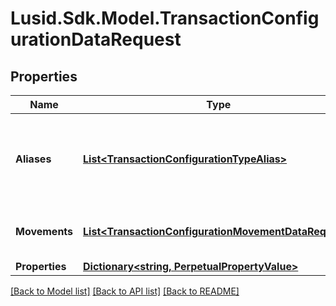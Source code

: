 # Lusid.Sdk.Model.TransactionConfigurationDataRequest
## Properties

Name | Type | Description | Notes
------------ | ------------- | ------------- | -------------
**Aliases** | [**List&lt;TransactionConfigurationTypeAlias&gt;**](TransactionConfigurationTypeAlias.md) | List of transaction codes that map to this specific transaction model | 
**Movements** | [**List&lt;TransactionConfigurationMovementDataRequest&gt;**](TransactionConfigurationMovementDataRequest.md) | Movement data for the transaction code | 
**Properties** | [**Dictionary&lt;string, PerpetualPropertyValue&gt;**](PerpetualPropertyValue.md) |  | [optional] 

[[Back to Model list]](../README.md#documentation-for-models) [[Back to API list]](../README.md#documentation-for-api-endpoints) [[Back to README]](../README.md)

